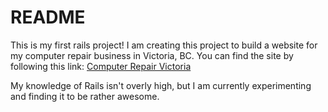 # README

This is my first rails project! I am creating this project to build a website for my computer repair business in Victoria, BC. You can find the site by following this link: [Computer Repair Victoria](http://computerrepairnerds.com)

My knowledge of Rails isn't overly high, but I am currently experimenting and finding it to be rather awesome. 


